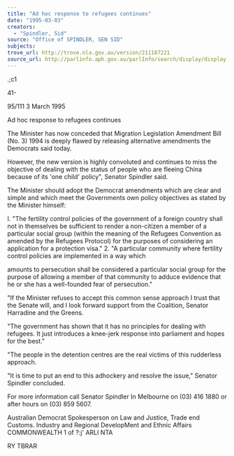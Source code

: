 ```yaml
---
title: "Ad hoc response to refugees continues"
date: "1995-03-03"
creators:
  - "Spindler, Sid"
source: "Office of SPINDLER, SEN SID"
subjects:
trove_url: http://trove.nla.gov.au/version/211187221
source_url: http://parlinfo.aph.gov.au/parlInfo/search/display/display.w3p;query=Id%3A%22media/pressrel/2908112%22
---
```


 .;c1

 41-

 95/111 3 March 1995

 Ad hoc response to refugees continues

 The Minister has now conceded that Migration Legislation Amendment Bill (No. 3) 1994 is deeply flawed by releasing alternative amendments the Democrats said today.

 However, the new version is highly convoluted and continues to miss the objective of dealing with the status of people who are fleeing China because of its 'one child' policy", Senator Spindler said.

 The Minister should adopt the Democrat amendments which are clear and simple and which meet the Governments own policy objectives as stated by the Minister himself:

 I. "The fertility control policies of the government of a foreign country shall not in themselves be sufficient to render a non-citizen a member of a particular social group (within the meaning of the Refugees Convention as amended by the Refugees Protocol) for the purposes of considering an application for a protection visa." 2. "A particular community where fertility control policies are implemented in a way which

 amounts to persecution shall be considered a particular social group for the purpose of allowing a member of that community to adduce evidence that he or she has a well-founded fear of persecution."

 "If the Minister refuses to accept this common sense approach I trust that the Senate will, and I look forward support from the Coalition, Senator Harradine and the Greens.

 "The government has shown that it has no principles for dealing with refugees. It just introduces a knee-jerk response into parliament and hopes for the best."

 "The people in the detention centres are the real victims of this rudderless approach.

 "It is time to put an end to this adhockery and resolve the issue," Senator Spindler concluded.

 For more information call Senator Spindler In Melbourne on (03) 416 1880 or after hours on (03) 859 5607.

 Australian Democrat Spokesperson on Law and Justice, Trade end Customs. Industry and Regional DevelopMent and Ethnic Affairs COMMONWEALTH 1 of ?:j' ARLI NTA

 RY  TBRAR

